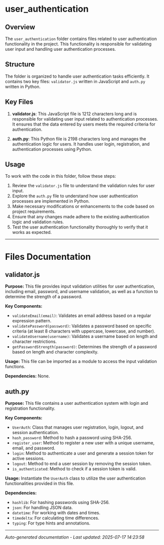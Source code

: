 # user_authentication

## Overview
The `user_authentication` folder contains files related to user authentication functionality in the project. This functionality is responsible for validating user input and handling user authentication processes.

## Structure
The folder is organized to handle user authentication tasks efficiently. It contains two key files: `validator.js` written in JavaScript and `auth.py` written in Python.

## Key Files
1. **validator.js**: This JavaScript file is 1212 characters long and is responsible for validating user input related to authentication processes. It ensures that the data entered by users meets the required criteria for authentication.
   
2. **auth.py**: This Python file is 2198 characters long and manages the authentication logic for users. It handles user login, registration, and authentication processes using Python.

## Usage
To work with the code in this folder, follow these steps:
1. Review the `validator.js` file to understand the validation rules for user input.
2. Explore the `auth.py` file to understand how user authentication processes are implemented in Python.
3. Make necessary modifications or enhancements to the code based on project requirements.
4. Ensure that any changes made adhere to the existing authentication logic and validation rules.
5. Test the user authentication functionality thoroughly to verify that it works as expected.

---

# Files Documentation

## validator.js

**Purpose:** This file provides input validation utilities for user authentication, including email, password, and username validation, as well as a function to determine the strength of a password.

**Key Components:**
- `validateEmail(email)`: Validates an email address based on a regular expression pattern.
- `validatePassword(password)`: Validates a password based on specific criteria (at least 8 characters with uppercase, lowercase, and number).
- `validateUsername(username)`: Validates a username based on length and character restrictions.
- `getPasswordStrength(password)`: Determines the strength of a password based on length and character complexity.

**Usage:** This file can be imported as a module to access the input validation functions.

**Dependencies:** None.

## auth.py

**Purpose:** This file contains a user authentication system with login and registration functionality.

**Key Components:**
- `UserAuth`: Class that manages user registration, login, logout, and session authentication.
- `hash_password`: Method to hash a password using SHA-256.
- `register_user`: Method to register a new user with a unique username, email, and password.
- `login`: Method to authenticate a user and generate a session token for active sessions.
- `logout`: Method to end a user session by removing the session token.
- `is_authenticated`: Method to check if a session token is valid.

**Usage:** Instantiate the `UserAuth` class to utilize the user authentication functionalities provided in this file.

**Dependencies:** 
- `hashlib`: For hashing passwords using SHA-256.
- `json`: For handling JSON data.
- `datetime`: For working with dates and times.
- `timedelta`: For calculating time differences.
- `typing`: For type hints and annotations.

---
*Auto-generated documentation - Last updated: 2025-07-17 14:23:58*
